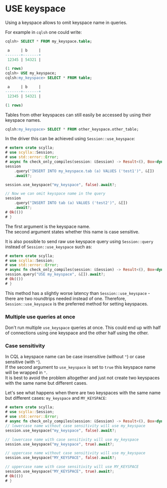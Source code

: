 # USE keyspace

Using a keyspace allows to omit keyspace name in queries.

For example in `cqlsh` one could write:
```sql
cqlsh> SELECT * FROM my_keyspace.table;

 a     | b     |
-------+-------+
 12345 | 54321 |

(1 rows)
cqlsh> USE my_keyspace;
cqlsh:my_keyspace> SELECT * FROM table;

 a     | b     |
-------+-------+
 12345 | 54321 |

(1 rows)

```
Tables from other keyspaces can still easily be accessed by using their keyspace names.
```sql
cqlsh:my_keyspace> SELECT * FROM other_keyspace.other_table;
```

In the driver this can be achieved using `Session::use_keyspace`:
```rust
# extern crate scylla;
# use scylla::Session;
# use std::error::Error;
# async fn check_only_compiles(session: &Session) -> Result<(), Box<dyn Error>> {
session
    .query("INSERT INTO my_keyspace.tab (a) VALUES ('test1')", &[])
    .await?;

session.use_keyspace("my_keyspace", false).await?;

// Now we can omit keyspace name in the query
session
    .query("INSERT INTO tab (a) VALUES ('test2')", &[])
    .await?;
# Ok(())
# }
```

The first argument is the keyspace name.\
The second argument states whether this name is case sensitive.

It is also possible to send raw use keyspace query using `Session::query` instead of `Session::use_keyspace` such as:
```rust
# extern crate scylla;
# use scylla::Session;
# use std::error::Error;
# async fn check_only_compiles(session: &Session) -> Result<(), Box<dyn Error>> {
session.query("USE my_keyspace", &[]).await?;
# Ok(())
# }
```
This method has a slightly worse latency than `Session::use_keyspace` - there are two roundtrips needed instead of one.
Therefore, `Session::use_keyspace` is the preferred method for setting keyspaces.

### Multiple use queries at once
Don't run multiple `use_keyspace` queries at once. 
This could end up with half of connections using one keyspace and the other half using the other.

### Case sensitivity

In CQL a keyspace name can be case insensitive (without `"`) or case sensitive (with `"`).\
If the second argument to `use_keyspace` is set to `true` this keyspace name will be wrapped in `"`.\
It is best to avoid the problem altogether and just not create two keyspaces with the same name but different cases.

Let's see what happens when there are two keyspaces with the same name but different cases: `my_keyspace` and `MY_KEYSPACE`:

```rust
# extern crate scylla;
# use scylla::Session;
# use std::error::Error;
# async fn check_only_compiles(session: &Session) -> Result<(), Box<dyn Error>> {
// lowercase name without case sensitivity will use my_keyspace
session.use_keyspace("my_keyspace", false).await?;

// lowercase name with case sensitivity will use my_keyspace
session.use_keyspace("my_keyspace", true).await?;

// uppercase name without case sensitivity will use my_keyspace
session.use_keyspace("MY_KEYSPACE", false).await?;

// uppercase name with case sensitivity will use MY_KEYSPACE
session.use_keyspace("MY_KEYSPACE", true).await?;
# Ok(())
# }
```
